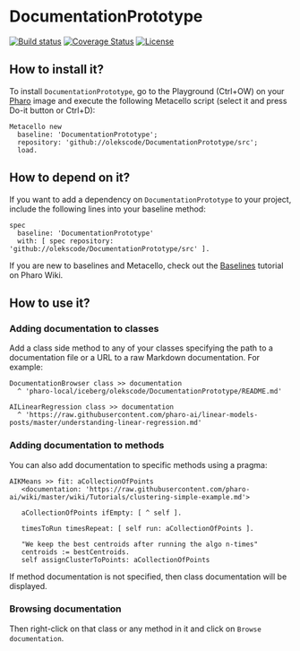 # DocumentationPrototype

[![Build status](https://github.com/olekscode/DocumentationPrototype/workflows/CI/badge.svg)](https://github.com/olekscode/DocumentationPrototype/actions/workflows/test.yml)
[![Coverage Status](https://coveralls.io/repos/github/olekscode/DocumentationPrototype/badge.svg?branch=master)](https://coveralls.io/github/olekscode/DocumentationPrototype?branch=master)
[![License](https://img.shields.io/badge/license-MIT-blue.svg)](https://raw.githubusercontent.com/olekscode/DocumentationPrototype/master/LICENSE)

## How to install it?

To install `DocumentationPrototype`, go to the Playground (Ctrl+OW) on your [Pharo](https://pharo.org/) image and execute the following Metacello script (select it and press Do-it button or Ctrl+D):

```Smalltalk
Metacello new
  baseline: 'DocumentationPrototype';
  repository: 'github://olekscode/DocumentationPrototype/src';
  load.
```

## How to depend on it?

If you want to add a dependency on `DocumentationPrototype` to your project, include the following lines into your baseline method:

```Smalltalk
spec
  baseline: 'DocumentationPrototype'
  with: [ spec repository: 'github://olekscode/DocumentationPrototype/src' ].
```

If you are new to baselines and Metacello, check out the [Baselines](https://github.com/pharo-open-documentation/pharo-wiki/blob/master/General/Baselines.md) tutorial on Pharo Wiki.

## How to use it?

### Adding documentation to classes

Add a class side method to any of your classes specifying the path to a documentation file or a URL to a raw Markdown documentation. For example:

```Smalltalk
DocumentationBrowser class >> documentation
  ^ 'pharo-local/iceberg/olekscode/DocumentationPrototype/README.md'
```

```Smalltalk
AILinearRegression class >> documentation
  ^ 'https://raw.githubusercontent.com/pharo-ai/linear-models-posts/master/understanding-linear-regression.md'
```

### Adding documentation to methods

You can also add documentation to specific methods using a pragma:

```Smalltalk
AIKMeans >> fit: aCollectionOfPoints
   <documentation: 'https://raw.githubusercontent.com/pharo-ai/wiki/master/wiki/Tutorials/clustering-simple-example.md'>

   aCollectionOfPoints ifEmpty: [ ^ self ].

   timesToRun timesRepeat: [ self run: aCollectionOfPoints ].

   "We keep the best centroids after running the algo n-times"
   centroids := bestCentroids.
   self assignClusterToPoints: aCollectionOfPoints
```

If method documentation is not specified, then class documentation will be displayed.

### Browsing documentation

Then right-click on that class or any method in it and click on `Browse documentation`.
